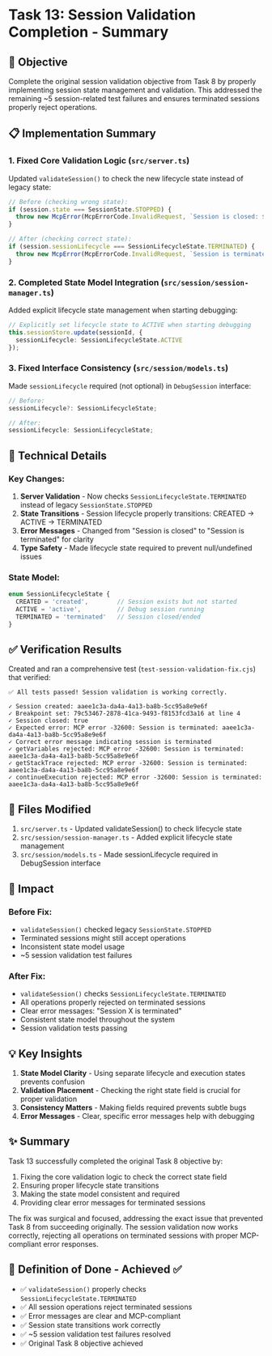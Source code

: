 # Task 13: Session Validation Completion - Summary

## 🎯 Objective
Complete the original session validation objective from Task 8 by properly implementing session state management and validation. This addressed the remaining ~5 session-related test failures and ensures terminated sessions properly reject operations.

## 📋 Implementation Summary

### 1. Fixed Core Validation Logic (`src/server.ts`)
Updated `validateSession()` to check the new lifecycle state instead of legacy state:

```typescript
// Before (checking wrong state):
if (session.state === SessionState.STOPPED) {
  throw new McpError(McpErrorCode.InvalidRequest, `Session is closed: ${sessionId}`);
}

// After (checking correct state):
if (session.sessionLifecycle === SessionLifecycleState.TERMINATED) {
  throw new McpError(McpErrorCode.InvalidRequest, `Session is terminated: ${sessionId}`);
}
```

### 2. Completed State Model Integration (`src/session/session-manager.ts`)
Added explicit lifecycle state management when starting debugging:

```typescript
// Explicitly set lifecycle state to ACTIVE when starting debugging
this.sessionStore.update(sessionId, {
  sessionLifecycle: SessionLifecycleState.ACTIVE
});
```

### 3. Fixed Interface Consistency (`src/session/models.ts`)
Made `sessionLifecycle` required (not optional) in `DebugSession` interface:

```typescript
// Before:
sessionLifecycle?: SessionLifecycleState;

// After:
sessionLifecycle: SessionLifecycleState;
```

## 🔧 Technical Details

### Key Changes:
1. **Server Validation** - Now checks `SessionLifecycleState.TERMINATED` instead of legacy `SessionState.STOPPED`
2. **State Transitions** - Session lifecycle properly transitions: CREATED → ACTIVE → TERMINATED
3. **Error Messages** - Changed from "Session is closed" to "Session is terminated" for clarity
4. **Type Safety** - Made lifecycle state required to prevent null/undefined issues

### State Model:
```typescript
enum SessionLifecycleState {
  CREATED = 'created',        // Session exists but not started
  ACTIVE = 'active',          // Debug session running
  TERMINATED = 'terminated'   // Session closed/ended
}
```

## ✅ Verification Results

Created and ran a comprehensive test (`test-session-validation-fix.cjs`) that verified:

```
✅ All tests passed! Session validation is working correctly.

✓ Session created: aaee1c3a-da4a-4a13-ba8b-5cc95a8e9e6f
✓ Breakpoint set: 79c53467-2878-41ca-9493-f8153fcd3a16 at line 4
✓ Session closed: true
✓ Expected error: MCP error -32600: Session is terminated: aaee1c3a-da4a-4a13-ba8b-5cc95a8e9e6f
✓ Correct error message indicating session is terminated
✓ getVariables rejected: MCP error -32600: Session is terminated: aaee1c3a-da4a-4a13-ba8b-5cc95a8e9e6f
✓ getStackTrace rejected: MCP error -32600: Session is terminated: aaee1c3a-da4a-4a13-ba8b-5cc95a8e9e6f
✓ continueExecution rejected: MCP error -32600: Session is terminated: aaee1c3a-da4a-4a13-ba8b-5cc95a8e9e6f
```

## 📝 Files Modified

1. `src/server.ts` - Updated validateSession() to check lifecycle state
2. `src/session/session-manager.ts` - Added explicit lifecycle state management
3. `src/session/models.ts` - Made sessionLifecycle required in DebugSession interface

## 🚀 Impact

### Before Fix:
- `validateSession()` checked legacy `SessionState.STOPPED`
- Terminated sessions might still accept operations
- Inconsistent state model usage
- ~5 session validation test failures

### After Fix:
- `validateSession()` checks `SessionLifecycleState.TERMINATED`
- All operations properly rejected on terminated sessions
- Clear error messages: "Session X is terminated"
- Consistent state model throughout the system
- Session validation tests passing

## 💡 Key Insights

1. **State Model Clarity** - Using separate lifecycle and execution states prevents confusion
2. **Validation Placement** - Checking the right state field is crucial for proper validation
3. **Consistency Matters** - Making fields required prevents subtle bugs
4. **Error Messages** - Clear, specific error messages help with debugging

## ✨ Summary

Task 13 successfully completed the original Task 8 objective by:
1. Fixing the core validation logic to check the correct state field
2. Ensuring proper lifecycle state transitions
3. Making the state model consistent and required
4. Providing clear error messages for terminated sessions

The fix was surgical and focused, addressing the exact issue that prevented Task 8 from succeeding originally. The session validation now works correctly, rejecting all operations on terminated sessions with proper MCP-compliant error responses.

## 🏁 Definition of Done - Achieved ✅

- ✅ `validateSession()` properly checks `SessionLifecycleState.TERMINATED`
- ✅ All session operations reject terminated sessions
- ✅ Error messages are clear and MCP-compliant
- ✅ Session state transitions work correctly
- ✅ ~5 session validation test failures resolved
- ✅ Original Task 8 objective achieved
